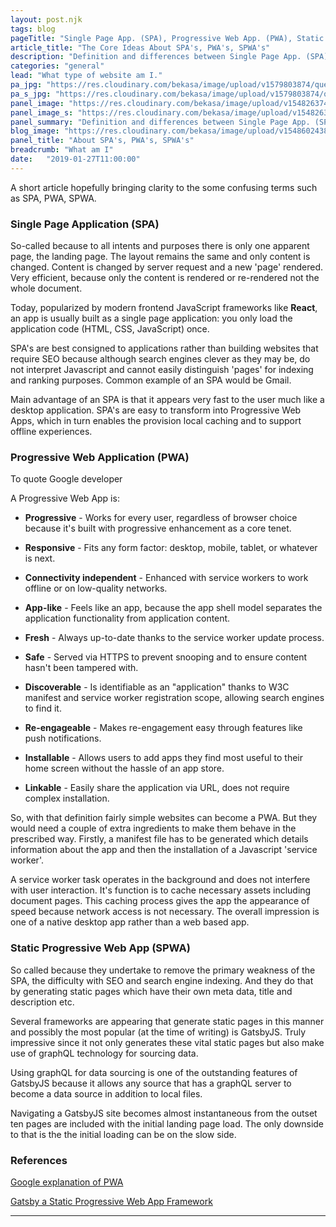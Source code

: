 ```yaml
---
layout: post.njk
tags: blog
pageTitle: "Single Page App. (SPA), Progressive Web App. (PWA), Static Progressive Web App. (SPWA) - meteorwebsitedesign.com"
article_title: "The Core Ideas About SPA's, PWA's, SPWA's"
description: "Definition and differences between Single Page App. (SPA) Progressive Web App. (PWA) or a Static Progressive Web App. (SPWP)"
categories: "general"
lead: "What type of website am I."
pa_jpg: "https://res.cloudinary.com/bekasa/image/upload/v1579803874/question_s_uyhkkm.jpg"
pa_s_jpg: "https://res.cloudinary.com/bekasa/image/upload/v1579803874/question_otcu4t.webp"
panel_image: "https://res.cloudinary.com/bekasa/image/upload/v1548263749/question_dktqdy.jpg"
panel_image_s: "https://res.cloudinary.com/bekasa/image/upload/v1548263749/question_s_m5t7s8.jpg"
panel_summary: "Definition and differences between Single Page App. (SPA) Progressive Web App. (PWA) or a Static Progressive Web App. (SPWP)"
blog_image: "https://res.cloudinary.com/bekasa/image/upload/v1548602438/question_i3svs7.png"
panel_title: "About SPA's, PWA's, SPWA's"
breadcrumb: "What am I"
date:   "2019-01-27T11:00:00" 
---
```

A short article hopefully bringing clarity to the some confusing terms such  as SPA, PWA, SPWA.

### Single Page Application (SPA)

So-called because to all intents and purposes there is only one apparent page, the landing page. The layout remains the same and only content is changed.
Content is changed by server request and a new 'page' rendered. Very efficient, because only the content is rendered or re-rendered not the whole document.

Today, popularized by modern frontend JavaScript frameworks like **React**, an app is usually built as a single page application: you only load the application code (HTML, CSS, JavaScript) once.

SPA's are best consigned to applications rather than building websites that require SEO because although search engines clever as they may be, do not interpret Javascript and cannot easily distinguish 'pages' for indexing and ranking purposes. Common example of an SPA would be Gmail.

Main advantage of an SPA is that it appears very fast to the user much like a desktop application. SPA's are easy to transform into Progressive Web Apps, which in turn enables the provision local caching and to support offline experiences.

### Progressive Web Application (PWA)

To quote Google developer 

A Progressive Web App is:

* **Progressive** - Works for every user, regardless of browser choice because it's built with progressive enhancement as a core tenet.

* **Responsive** - Fits any form factor: desktop, mobile, tablet, or whatever is next.

* **Connectivity independent** - Enhanced with service workers to work offline or on low-quality networks.

* **App-like** - Feels like an app, because the app shell model separates the application functionality from application content.

* **Fresh** - Always up-to-date thanks to the service worker update process.

* **Safe** - Served via HTTPS to prevent snooping and to ensure content hasn't been tampered with.

* **Discoverable** - Is identifiable as an "application" thanks to W3C manifest and service worker registration scope, allowing search engines to find it.

* **Re-engageable** - Makes re-engagement easy through features like push notifications.

* **Installable** - Allows users to add apps they find most useful to their home screen without the hassle of an app store.

* **Linkable** - Easily share the application via URL, does not require complex installation.

So, with that definition fairly simple websites can become a PWA. But they would need a couple of extra ingredients to make them behave in the prescribed way. Firstly, a manifest file has to be generated which details information about the app and then the installation of a Javascript 'service worker'.

A service worker task operates in the background and does not interfere with user interaction. It's function is to cache necessary assets including  document pages. This caching process gives the app the appearance of speed because network access is not necessary. The overall impression is one of a native desktop app rather than a web based app.

### Static Progressive Web App (SPWA)

So called because they undertake to remove the primary weakness of the SPA, the difficulty with SEO and search engine indexing. And they do that by generating static pages which have their own meta data, title and description etc.

Several frameworks are appearing that generate static pages in this manner and possibly the most popular (at the time of writing) is GatsbyJS. Truly impressive since it not only generates these vital static pages but also make use of graphQL technology for sourcing data.

Using graphQL for data sourcing is one of the outstanding features of GatsbyJS because it allows any source that has a graphQL server to become a data source in addition to local files.

Navigating a GatsbyJS site becomes almost instantaneous from the outset ten pages are included with the initial landing page load. The only downside to that is the the initial loading can be on the slow side.


### References

[Google explanation of PWA](https://developers.google.com/web/fundamentals/codelabs/your-first-pwapp/)

[Gatsby a Static Progressive Web App Framework](https://www.gatsbyjs.org/)
<hr />
